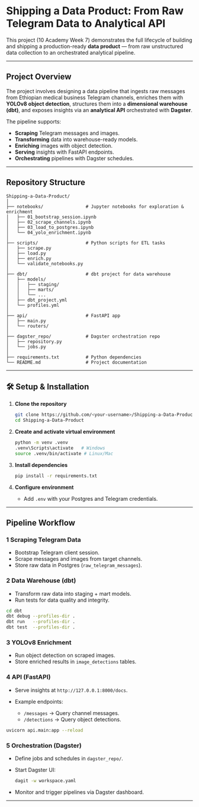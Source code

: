 #  Shipping a Data Product: From Raw Telegram Data to Analytical API

This project (10 Academy Week 7) demonstrates the full lifecycle of building and shipping a production-ready **data product** — from raw unstructured data collection to an orchestrated analytical pipeline.

---

##  Project Overview
The project involves designing a data pipeline that ingests raw messages from Ethiopian medical business Telegram channels, enriches them with **YOLOv8 object detection**, structures them into a **dimensional warehouse (dbt)**, and exposes insights via an **analytical API** orchestrated with **Dagster**.

The pipeline supports:

* **Scraping** Telegram messages and images.
* **Transforming** data into warehouse-ready models.
* **Enriching** images with object detection.
* **Serving** insights with FastAPI endpoints.
* **Orchestrating** pipelines with Dagster schedules.

---

##  Repository Structure

```
Shipping-a-Data-Product/
│
├── notebooks/                # Jupyter notebooks for exploration & enrichment
│   ├── 01_bootstrap_session.ipynb
│   ├── 02_scrape_channels.ipynb
│   ├── 03_load_to_postgres.ipynb
│   └── 04_yolo_enrichment.ipynb
│
├── scripts/                  # Python scripts for ETL tasks
│   ├── scrape.py
│   ├── load.py
│   ├── enrich.py
│   └── validate_notebooks.py
│
├── dbt/                      # dbt project for data warehouse
│   ├── models/
│   │   ├── staging/
│   │   ├── marts/
│   │   └── ...
│   ├── dbt_project.yml
│   └── profiles.yml
│
├── api/                      # FastAPI app
│   ├── main.py
│   └── routers/
│
├── dagster_repo/             # Dagster orchestration repo
│   ├── repository.py
│   └── jobs.py
│
├── requirements.txt          # Python dependencies
└── README.md                 # Project documentation
```

---

## 🛠️ Setup & Installation

1. **Clone the repository**

   ```bash
   git clone https://github.com/<your-username>/Shipping-a-Data-Product.git
   cd Shipping-a-Data-Product
   ```

2. **Create and activate virtual environment**

   ```bash
   python -m venv .venv
   .venv\Scripts\activate   # Windows
   source .venv/bin/activate # Linux/Mac
   ```

3. **Install dependencies**

   ```bash
   pip install -r requirements.txt
   ```

4. **Configure environment**

   * Add `.env` with your Postgres and Telegram credentials.

---

## Pipeline Workflow

### 1 Scraping Telegram Data

* Bootstrap Telegram client session.
* Scrape messages and images from target channels.
* Store raw data in Postgres (`raw_telegram_messages`).

### 2 Data Warehouse (dbt)

* Transform raw data into staging + mart models.
* Run tests for data quality and integrity.

```bash
cd dbt
dbt debug --profiles-dir .
dbt run   --profiles-dir .
dbt test  --profiles-dir .
```

### 3 YOLOv8 Enrichment

* Run object detection on scraped images.
* Store enriched results in `image_detections` tables.

### 4 API (FastAPI)

* Serve insights at `http://127.0.0.1:8000/docs`.
* Example endpoints:

  * `/messages` → Query channel messages.
  * `/detections` → Query object detections.

```bash
uvicorn api.main:app --reload
```

### 5️ Orchestration (Dagster)

* Define jobs and schedules in `dagster_repo/`.
* Start Dagster UI:

  ```bash
  dagit -w workspace.yaml
  ```
* Monitor and trigger pipelines via Dagster dashboard.

---

